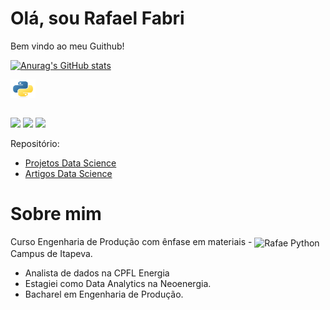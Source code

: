 # Olá, sou Rafael Fabri
 Bem vindo ao meu Guithub!

[![Anurag's GitHub stats](https://github-readme-stats.vercel.app/api?username=rafaelfabri&theme=radical)](https://github.com/rafaelfabri/github-readme-stats)  

<img align="center" alt="Rafael Python" height="30" width="40" src="https://raw.githubusercontent.com/devicons/devicon/master/icons/python/python-original.svg"> 


<div style="display: inline_block"><br>
  
 <a href="https://www.linkedin.com/in/rafael-fabri-chimidt/" target="_blank"><img src="https://img.shields.io/badge/-LinkedIn-%230077B5?style=for-the-badge&logo=linkedin&logoColor=white" target="_blank"></a> 
<a href="https://rafael-fabri-chimidt.medium.com/" target="_blank"><img src="https://img.shields.io/badge/Medium-12100E?style=for-the-badge&logo=medium&logoColor=white" target="_blank"></a> 
 <a href="https://www.instagram.com/rafafabric/?hl=pt-br" target="_blank"><img src="https://img.shields.io/badge/-Instagram-%23E4405F?style=for-the-badge&logo=instagram&logoColor=white" target="_blank"></a>
</div>
  
Repositório:
 - [Projetos Data Science](https://github.com/rafaelfabri/Data-Science)
 - [Artigos Data Science](https://github.com/rafaelfabri/Artigos-Data-Science)

# Sobre mim
Curso Engenharia de Produção com ênfase em materiais - <img align="center" alt="Rafae Python" height="50" width="60" src="https://upload.wikimedia.org/wikipedia/commons/0/0a/Logo_Unesp.svg"> Campus de Itapeva.

* Analista de dados na CPFL Energia
* Estagiei como Data Analytics na Neoenergia.
* Bacharel em Engenharia de Produção.

